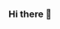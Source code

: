 ### Hi there 👋

<!--
**gatisstrauss/gatisstrauss** is a ✨ _special_ ✨ repository because its `README.md` (this file) appears on your GitHub profile.

  <samp>
     I'm <a href="https://coderjojo.netlify.app/">Vedant</a> currently working at <a href="https://www.nutanix.com/">@Nutanix </a>. Learning about Platform/Infra engineering, DevOps and Backend Development. 
     Hello, I'm <a href="https://coderjojo.netlify.app/">Vedant</a> working at <a href="https://www.nutanix.com/">@Nutanix </a>.Interested in learning and exploring more about Platform/Infra engineering, DevOps and Backend Development. 
   </samp>
 </p>
